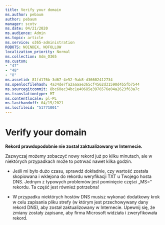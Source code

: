 ```yaml
---
title: Verify your domain
ms.author: pebaum
author: pebaum
manager: scotv
ms.date: 04/21/2020
ms.audience: Admin
ms.topic: article
ms.service: o365-administration
ROBOTS: NOINDEX, NOFOLLOW
localization_priority: Normal
ms.collection: Adm_O365
ms.custom:
- "47"
- "48"
- "8"
ms.assetid: 81fd176b-3d67-4e52-9ab8-d36602412734
ms.openlocfilehash: 4a34de7fa2aaaae365cf4562d31590d4b5fb7544
ms.sourcegitcommit: 8bc60ec34bc1e40685e3976576e04a2623f63a7c
ms.translationtype: MT
ms.contentlocale: pl-PL
ms.lasthandoff: 04/15/2021
ms.locfileid: "51771001"
---
```

# <a name="verify-your-domain"></a>Verify your domain

 **Rekord prawdopodobnie nie został zaktualizowany w Internecie.**
  
Zazwyczaj możemy zobaczyć nowy rekord już po kilku minutach, ale w niektórych przypadkach może to potrwać nawet kilka godzin. 
  
- Jeśli mi było dużo czasu, sprawdź dokładnie, czy wartość została skopiowana i wklejona do rekordu weryfikacji TXT u Twojego hosta DNS. Jednym z typowych problemów jest pominięcie części „MS=" rekordu. Ta część jest również potrzebna!

- W przypadku niektórych hostów DNS musisz wykonać dodatkowy krok w celu zapisania pliku strefy (w którym jest przechowywany dany rekord DNS), aby został zaktualizowany w Internecie. Upewnij się, że zmiany zostały zapisane, aby firma Microsoft widziała i zweryfikowała rekord.
